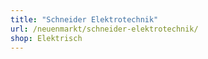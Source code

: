 ```yaml
---
title: "Schneider Elektrotechnik"
url: /neuenmarkt/schneider-elektrotechnik/
shop: Elektrisch
---
```

